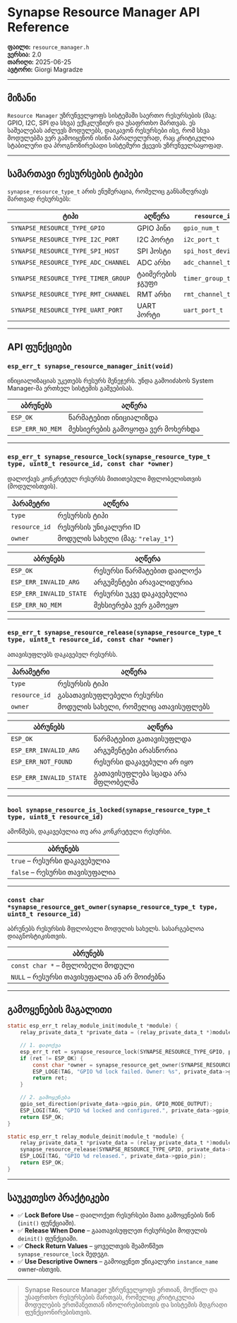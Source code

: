 # Synapse Resource Manager API Reference

**ფაილი:** `resource_manager.h`  
**ვერსია:** 2.0  
**თარიღი:** 2025-06-25  
**ავტორი:** Giorgi Magradze  

---

## მიზანი

`Resource Manager` უზრუნველყოფს სისტემაში საერთო რესურსების (მაგ: GPIO, I2C, SPI და სხვა) ექსკლუზიურ და უსაფრთხო მართვას. ეს საშუალებას აძლევს მოდულებს, დაიკავონ რესურსები ისე, რომ სხვა მოდულებმა ვერ გამოიყენონ ისინი პარალელურად, რაც კრიტიკულია სტაბილური და პროგნოზირებადი სისტემური ქცევის უზრუნველსაყოფად.

---

## სამართავი რესურსების ტიპები

`synapse_resource_type_t` არის ენუმერაცია, რომელიც განსაზღვრავს მართვად რესურსებს:

| ტიპი | აღწერა | `resource_id` |
|------|--------|----------------|
| `SYNAPSE_RESOURCE_TYPE_GPIO` | GPIO პინი | `gpio_num_t` |
| `SYNAPSE_RESOURCE_TYPE_I2C_PORT` | I2C პორტი | `i2c_port_t` |
| `SYNAPSE_RESOURCE_TYPE_SPI_HOST` | SPI ჰოსტი | `spi_host_device_t` |
| `SYNAPSE_RESOURCE_TYPE_ADC_CHANNEL` | ADC არხი | `adc_channel_t` |
| `SYNAPSE_RESOURCE_TYPE_TIMER_GROUP` | ტაიმერების ჯგუფი | `timer_group_t` |
| `SYNAPSE_RESOURCE_TYPE_RMT_CHANNEL` | RMT არხი | `rmt_channel_t` |
| `SYNAPSE_RESOURCE_TYPE_UART_PORT` | UART პორტი | `uart_port_t` |

---

## API ფუნქციები

### `esp_err_t synapse_resource_manager_init(void)`

ინიციალიზაციას უკეთებს რესურს მენეჯერს. უნდა გამოიძახოს System Manager-მა ერთხელ სისტემის გაშვებისას.

| აბრუნებს | აღწერა |
|----------|--------|
| `ESP_OK` | წარმატებით ინიციალიზდა |
| `ESP_ERR_NO_MEM` | მეხსიერების გამოყოფა ვერ მოხერხდა |

---

### `esp_err_t synapse_resource_lock(synapse_resource_type_t type, uint8_t resource_id, const char *owner)`

დალოქავს კონკრეტულ რესურსს მითითებული მფლობელისთვის (მოდულისთვის).

| პარამეტრი | აღწერა |
|-----------|--------|
| `type` | რესურსის ტიპი |
| `resource_id` | რესურსის უნიკალური ID |
| `owner` | მოდულის სახელი (მაგ: `"relay_1"`) |

| აბრუნებს | აღწერა |
|----------|--------|
| `ESP_OK` | რესურსი წარმატებით დაილოქა |
| `ESP_ERR_INVALID_ARG` | არგუმენტები არავალიდურია |
| `ESP_ERR_INVALID_STATE` | რესურსი უკვე დაკავებულია |
| `ESP_ERR_NO_MEM` | მეხსიერება ვერ გამოეყო |

---

### `esp_err_t synapse_resource_release(synapse_resource_type_t type, uint8_t resource_id, const char *owner)`

ათავისუფლებს დაკავებულ რესურსს.

| პარამეტრი | აღწერა |
|-----------|--------|
| `type` | რესურსის ტიპი |
| `resource_id` | გასათავისუფლებელი რესურსი |
| `owner` | მოდულის სახელი, რომელიც ათავისუფლებს |

| აბრუნებს | აღწერა |
|----------|--------|
| `ESP_OK` | წარმატებით გათავისუფლდა |
| `ESP_ERR_INVALID_ARG` | არგუმენტები არასწორია |
| `ESP_ERR_NOT_FOUND` | რესურსი დაკავებული არ იყო |
| `ESP_ERR_INVALID_STATE` | გათავისუფლება სცადა არა მფლობელმა |

---

### `bool synapse_resource_is_locked(synapse_resource_type_t type, uint8_t resource_id)`

ამოწმებს, დაკავებულია თუ არა კონკრეტული რესურსი.

| აბრუნებს |
|----------|
| `true` – რესურსი დაკავებულია |
| `false` – რესურსი თავისუფალია |

---

### `const char *synapse_resource_get_owner(synapse_resource_type_t type, uint8_t resource_id)`

აბრუნებს რესურსის მფლობელი მოდულის სახელს. სასარგებლოა დიაგნოსტიკისთვის.

| აბრუნებს |
|----------|
| `const char *` – მფლობელი მოდული |
| `NULL` – რესურსი თავისუფალია ან არ მოიძებნა |

---

## გამოყენების მაგალითი

```c
static esp_err_t relay_module_init(module_t *module) {
    relay_private_data_t *private_data = (relay_private_data_t *)module->private_data;

    // 1. დალოქვა
    esp_err_t ret = synapse_resource_lock(SYNAPSE_RESOURCE_TYPE_GPIO, private_data->gpio_pin, private_data->instance_name);
    if (ret != ESP_OK) {
        const char *owner = synapse_resource_get_owner(SYNAPSE_RESOURCE_TYPE_GPIO, private_data->gpio_pin);
        ESP_LOGE(TAG, "GPIO %d lock failed. Owner: %s", private_data->gpio_pin, owner ?: "unknown");
        return ret;
    }

    // 2. გამოყენება
    gpio_set_direction(private_data->gpio_pin, GPIO_MODE_OUTPUT);
    ESP_LOGI(TAG, "GPIO %d locked and configured.", private_data->gpio_pin);
    return ESP_OK;
}

static esp_err_t relay_module_deinit(module_t *module) {
    relay_private_data_t *private_data = (relay_private_data_t *)module->private_data;
    synapse_resource_release(SYNAPSE_RESOURCE_TYPE_GPIO, private_data->gpio_pin, private_data->instance_name);
    ESP_LOGI(TAG, "GPIO %d released.", private_data->gpio_pin);
    return ESP_OK;
}
```

---

## საუკეთესო პრაქტიკები

- ✅ **Lock Before Use** – დაილოქეთ რესურსები მათი გამოყენების წინ (`init()` ფუნქციაში).
- ✅ **Release When Done** – გაათავისუფლეთ რესურსები მოდულის `deinit()` ფუნქციაში.
- ✅ **Check Return Values** – ყოველთვის შეამოწმეთ `synapse_resource_lock` შედეგი.
- ✅ **Use Descriptive Owners** – გამოიყენეთ უნიკალური `instance_name` owner-ისთვის.

---

> Synapse Resource Manager უზრუნველყოფს ერთიან, მოქნილ და უსაფრთხო რესურსების მართვას, რომელიც კრიტიკულია მოდულების ერთმანეთთან იზოლირებისთვის და სისტემის მდგრადი ფუნქციონირებისთვის.